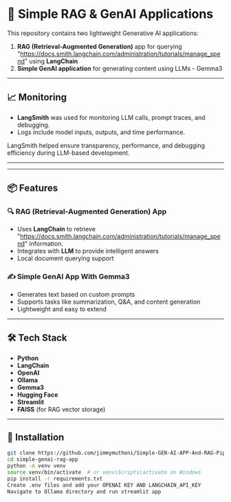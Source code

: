 # 🧠 Simple RAG & GenAI Applications

This repository contains two lightweight Generative AI applications:

1. **RAG (Retrieval-Augmented Generation)** app for querying "https://docs.smith.langchain.com/administration/tutorials/manage_spend" using **LangChain**
2. **Simple GenAI application** for generating content using LLMs - Gemma3

---

## 📈 Monitoring

- **LangSmith** was used for monitoring LLM calls, prompt traces, and debugging.
- Logs include model inputs, outputs, and time performance.

LangSmith helped ensure transparency, performance, and debugging efficiency during LLM-based development.

---
---

## 📦 Features

### 🔍 RAG (Retrieval-Augmented Generation) App
- Uses **LangChain** to retrieve "https://docs.smith.langchain.com/administration/tutorials/manage_spend" information.
- Integrates with **LLM** to provide intelligent answers
- Local document querying support

### ✍️ Simple GenAI App With Gemma3
- Generates text based on custom prompts
- Supports tasks like summarization, Q&A, and content generation
- Lightweight and easy to extend

---

## 🛠️ Tech Stack

- **Python**
- **LangChain**
- **OpenAI**
- **Ollama**
- **Gemma3**
- **Hugging Face**
- **Streamlit**
- **FAISS** (for RAG vector storage)

---

## 🚀 Installation

```bash
git clone https://github.com/jimmymuthoni/Simple-GEN-AI-APP-And-RAG-Pipeline
cd simple-genai-rag-app
python -m venv venv
source venv/bin/activate  # or venv\Scripts\activate on Windows
pip install -r requirements.txt
Create .env files and add your OPENAI KEY AND LANGCHAIN_API_KEY
Navigate to Ollama directory and run streamlit app
